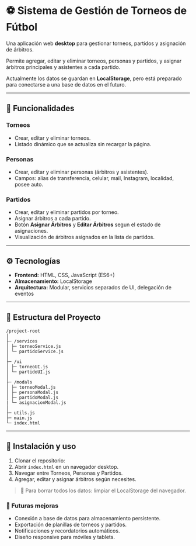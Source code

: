 # ⚽ Sistema de Gestión de Torneos de Fútbol

Una aplicación web **desktop** para gestionar torneos, partidos y asignación de árbitros.  

Permite agregar, editar y eliminar torneos, personas y partidos, y asignar árbitros principales y asistentes a cada partido.  

Actualmente los datos se guardan en **LocalStorage**, pero está preparado para conectarse a una base de datos en el futuro.

---

## 🎯 Funcionalidades

### Torneos
- Crear, editar y eliminar torneos.
- Listado dinámico que se actualiza sin recargar la página.

### Personas
- Crear, editar y eliminar personas (árbitros y asistentes).
- Campos: alias de transferencia, celular, mail, Instagram, localidad, posee auto.

### Partidos
- Crear, editar y eliminar partidos por torneo.
- Asignar árbitros a cada partido.
- Botón **Asignar Árbitros** y **Editar Árbitros** segun el estado de asignaciones.
- Visualización de árbitros asignados en la lista de partidos.

---

## ⚙️ Tecnologías

- **Frontend:** HTML, CSS, JavaScript (ES6+)
- **Almacenamiento:** LocalStorage
- **Arquitectura:** Modular, servicios separados de UI, delegación de eventos

---

## 📂 Estructura del Proyecto

```
/project-root
│
├─ /services
│ ├─ torneoService.js
│ └─ partidoService.js
│
├─ /ui
│ ├─ torneoUI.js
│ └─ partidoUI.js
│
├─ /modals
│ ├─ torneoModal.js
│ ├─ personaModal.js
│ ├─ partidoModal.js
| └─ asignacionModal.js
│
├─ utils.js
├─ main.js
└─ index.html
```


---

## 🚀 Instalación y uso

1. Clonar el repositorio:
2. Abrir `index.html` en un navegador desktop.
3. Navegar entre Torneos, Personas y Partidos.
4. Agregar, editar y asignar árbitros según necesites.
> 🔹 Para borrar todos los datos: limpiar el LocalStorage del navegador.

### 🔮 Futuras mejoras

- Conexión a base de datos para almacenamiento persistente.
- Exportación de planillas de torneos y partidos.
- Notificaciones y recordatorios automáticos.
- Diseño responsive para móviles y tablets.
